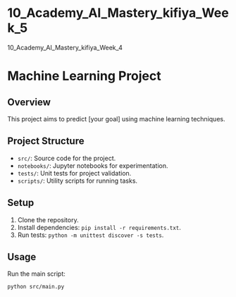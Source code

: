 # 10_Academy_AI_Mastery_kifiya_Week_5
10_Academy_AI_Mastery_kifiya_Week_4
# Machine Learning Project

## Overview
This project aims to predict [your goal] using machine learning techniques.

## Project Structure
- `src/`: Source code for the project.
- `notebooks/`: Jupyter notebooks for experimentation.
- `tests/`: Unit tests for project validation.
- `scripts/`: Utility scripts for running tasks.

## Setup
1. Clone the repository.
2. Install dependencies: `pip install -r requirements.txt`.
3. Run tests: `python -m unittest discover -s tests`.

## Usage
Run the main script:
```bash
python src/main.py
